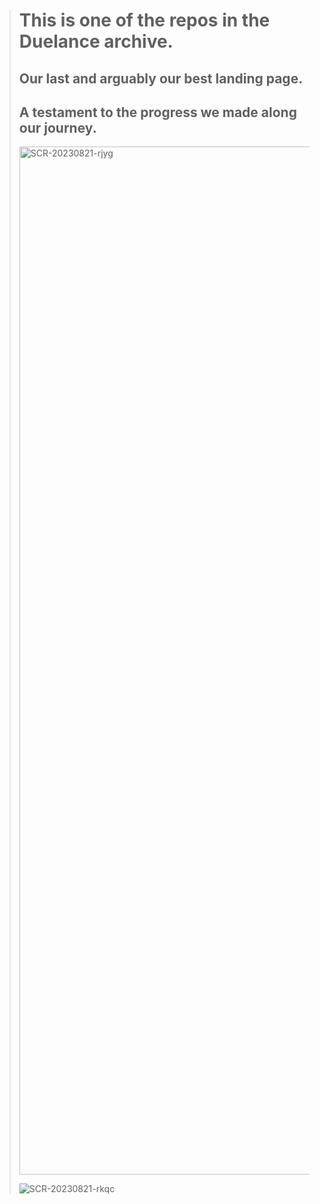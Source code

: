 > # This is one of the repos in the Duelance archive.
>
> ## Our last and arguably our best landing page.
> ## A testament to the progress we made along our journey.
>
> <img width="1645" alt="SCR-20230821-rjyg" src="https://github.com/duelance-app/landing-page-v3/assets/70191184/238d592f-6f8b-4786-85e5-75c9c160f3b2">
>
> ![SCR-20230821-rkqc](https://github.com/duelance-app/landing-page-v3/assets/70191184/4a6921e3-59f0-4b7d-9b52-2bed640ea85e)
